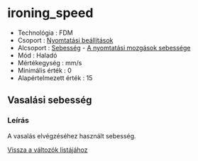 # ironing\_speed

* Technológia : FDM
* Csoport : [Nyomtatási beállítások](../../../konfig/print_settings)
* Alcsoport : [Sebesség](../../../konfig/print_settings#sebesség) - [A nyomtatási mozgások sebessége](ironing_speed.md)
* Mód : Haladó
* Mértékegység : mm/s
* Minimális érték :  0
* Alapértelmezett érték : 15

## Vasalási sebesség

### Leírás

A vasalás elvégzéséhez használt sebesség.

[Vissza a változók listájához](../../variable_list)

